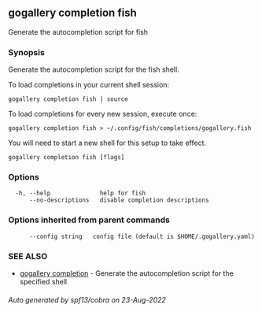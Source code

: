## gogallery completion fish

Generate the autocompletion script for fish

### Synopsis

Generate the autocompletion script for the fish shell.

To load completions in your current shell session:

	gogallery completion fish | source

To load completions for every new session, execute once:

	gogallery completion fish > ~/.config/fish/completions/gogallery.fish

You will need to start a new shell for this setup to take effect.


```
gogallery completion fish [flags]
```

### Options

```
  -h, --help              help for fish
      --no-descriptions   disable completion descriptions
```

### Options inherited from parent commands

```
      --config string   config file (default is $HOME/.gogallery.yaml)
```

### SEE ALSO

* [gogallery completion](gogallery_completion.md)	 - Generate the autocompletion script for the specified shell

###### Auto generated by spf13/cobra on 23-Aug-2022

